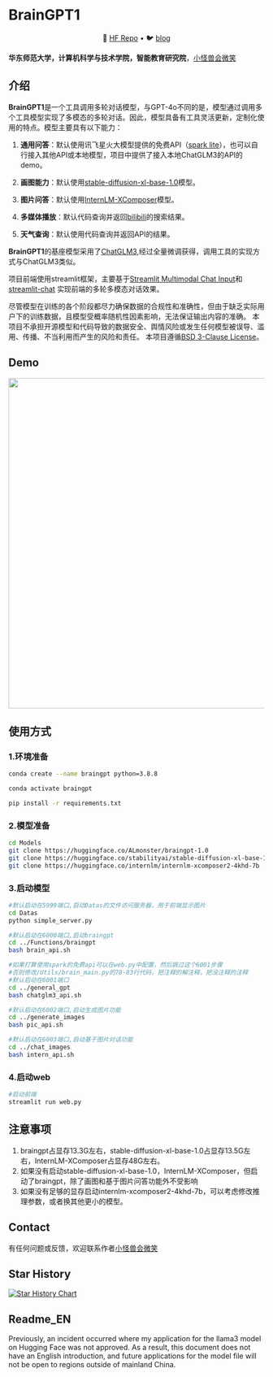 # BrainGPT1

<p align="center">
🤗 <a href="https://huggingface.co/ALmonster/braingpt-1.0" target="_blank">HF Repo</a> • 🐦 <a href="https://blog.csdn.net/a1920993165/article/details/139376397" target="_blank">blog</a>
</p>



**华东师范大学，计算机科学与技术学院，智能教育研究院**，[小怪兽会微笑](mailto:wtliu@stu.ecnu.edu.cn)

## 介绍

**BrainGPT1**是一个工具调用多轮对话模型，与GPT-4o不同的是，模型通过调用多个工具模型实现了多模态的多轮对话。因此，模型具备有工具灵活更新，定制化使用的特点。模型主要具有以下能力：

1. **通用问答**：默认使用讯飞星火大模型提供的免费API（[spark lite](https://console.xfyun.cn/services/bm35)），也可以自行接入其他API或本地模型，项目中提供了接入本地ChatGLM3的API的demo。

2. **画图能力**：默认使用[stable-diffusion-xl-base-1.0](https://huggingface.co/stabilityai/stable-diffusion-xl-base-1.0)模型。

3. **图片问答**：默认使用[InternLM-XComposer](https://github.com/InternLM/InternLM-XComposer)模型。

4. **多媒体播放**：默认代码查询并返回[bilibili](https://www.bilibili.com/)的搜索结果。

5. **天气查询**：默认使用代码查询并返回API的结果。



**BrainGPT1**的基座模型采用了[ChatGLM3](https://github.com/THUDM/ChatGLM3),经过全量微调获得，调用工具的实现方式与ChatGLM3类似。

项目前端使用streamlit框架，主要基于[Streamlit Multimodal Chat Input](https://github.com/het-25/st-multimodal-chatinput/tree/main)和[streamlit-chat](https://github.com/AI-Yash/st-chat) 实现前端的多轮多模态对话效果。



尽管模型在训练的各个阶段都尽力确保数据的合规性和准确性，但由于缺乏实际用户下的训练数据，且模型受概率随机性因素影响，无法保证输出内容的准确。
本项目不承担开源模型和代码导致的数据安全、舆情风险或发生任何模型被误导、滥用、传播、不当利用而产生的风险和责任。
本项目遵循[BSD 3-Clause License](https://github.com/NExT-GPT/NExT-GPT/blob/main/LICENSE.txt)。



## Demo

<p align="center">
    <img src="./Datas/assistant_img/demo.png" width="650"/>
</p>



## 使用方式

### 1.环境准备

```bash
conda create --name braingpt python=3.8.8

conda activate braingpt 

pip install -r requirements.txt
```

### 2.模型准备

```bash
cd Models
git clone https://huggingface.co/ALmonster/braingpt-1.0
git clone https://huggingface.co/stabilityai/stable-diffusion-xl-base-1.0
git clone https://huggingface.co/internlm/internlm-xcomposer2-4khd-7b
```

### 3.启动模型

```bash
#默认启动在5999端口,启动Datas的文件访问服务器，用于前端显示图片
cd Datas
python simple_server.py

#默认启动在6000端口,启动braingpt
cd ../Functions/braingpt
bash brain_api.sh

#如果打算使用spark的免费api可以在web.py中配置，然后跳过这个6001步骤
#否则修改/Utils/brain_main.py的78-83行代码，把注释的解注释，把没注释的注释
#默认启动在6001端口
cd ../general_gpt
bash chatglm3_api.sh

#默认启动在6002端口,启动生成图片功能
cd ../generate_images
bash pic_api.sh

#默认启动在6003端口,启动基于图片对话功能
cd ../chat_images
bash intern_api.sh
```



### 4.启动web

```bash
#启动前端
streamlit run web.py
```





## 注意事项

1. braingpt占显存13.3G左右，stable-diffusion-xl-base-1.0占显存13.5G左右，InternLM-XComposer占显存48G左右。
2. 如果没有启动stable-diffusion-xl-base-1.0，InternLM-XComposer，但启动了braingpt，除了画图和基于图片问答功能外不受影响
3. 如果没有足够的显存启动internlm-xcomposer2-4khd-7b，可以考虑修改推理参数，或者换其他更小的模型。



## Contact

有任何问题或反馈，欢迎联系作者[小怪兽会微笑](mailto:wtliu@stu.ecnu.edu.cn)


## Star History

[![Star History Chart](https://api.star-history.com/svg?repos=1920993165/BrainGPT1&type=Date)](https://star-history.com/#1920993165/BrainGPT1&Date)




## Readme_EN

Previously, an incident occurred where my application for the llama3 model on Hugging Face was not approved. As a result, this document does not have an English introduction, and future applications for the model file will not be open to regions outside of mainland China.









